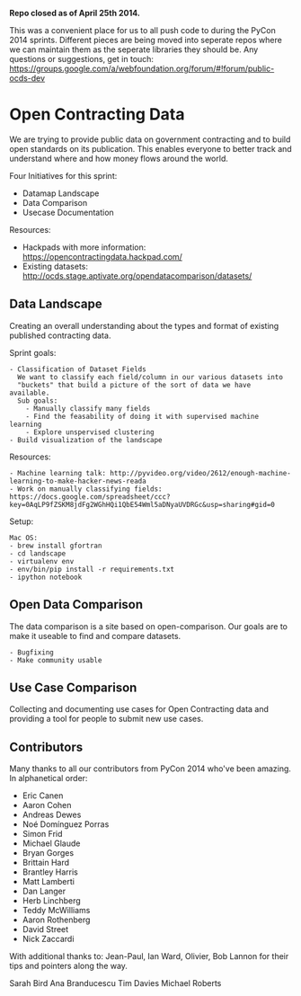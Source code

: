 **Repo closed as of April 25th 2014.**

This was a convenient place for us to all push code to during
the PyCon 2014 sprints. Different pieces are being moved into seperate
repos where we can maintain them as the seperate libraries they should be. Any
questions or suggestions, get in touch:
https://groups.google.com/a/webfoundation.org/forum/#!forum/public-ocds-dev


Open Contracting Data
===================

We are trying to provide public data on government contracting and to build open 
standards on its publication. This enables everyone to better track and 
understand where and how money flows around the world.

Four Initiatives for this sprint:

- Datamap Landscape
- Data Comparison
- Usecase Documentation

Resources:

- Hackpads with more information: https://opencontractingdata.hackpad.com/
- Existing datasets: http://ocds.stage.aptivate.org/opendatacomparison/datasets/


Data Landscape
---------------

Creating an overall understanding about the types and format of existing
published contracting data.

Sprint goals:

    - Classification of Dataset Fields
      We want to classify each field/column in our various datasets into 
      "buckets" that build a picture of the sort of data we have available.
      Sub goals:
        - Manually classify many fields
        - Find the feasability of doing it with supervised machine learning
        - Explore unspervised clustering
    - Build visualization of the landscape

Resources:

    - Machine learning talk: http://pyvideo.org/video/2612/enough-machine-learning-to-make-hacker-news-reada
    - Work on manually classifying fields: https://docs.google.com/spreadsheet/ccc?key=0AqLP9fZSKM8jdFg2WGhHQi1QbE54Wml5aDNyaUVDRGc&usp=sharing#gid=0

Setup:

    Mac OS:
    - brew install gfortran
    - cd landscape
    - virtualenv env
    - env/bin/pip install -r requirements.txt
    - ipython notebook

Open Data Comparison
---------------------

The data comparison is a site based on open-comparison.  Our goals are to
make it useable to find and compare datasets.

    - Bugfixing
    - Make community usable

Use Case Comparison
-------------------

Collecting and documenting use cases for Open Contracting data and providing a
tool for people to submit new use cases.


Contributors
----------------------
Many thanks to all our contributors from PyCon 2014 who've been amazing. In
alphanetical order:

* Eric Canen
* Aaron Cohen
* Andreas Dewes
* Noé Domínguez Porras
* Simon Frid
* Michael Glaude
* Bryan Gorges
* Brittain Hard
* Brantley Harris
* Matt Lamberti
* Dan Langer
* Herb Linchberg
* Teddy McWilliams
* Aaron Rothenberg
* David Street
* Nick Zaccardi

With additional thanks to: Jean-Paul, Ian Ward, Olivier, Bob Lannon for their
tips and pointers along the way.

Sarah Bird
Ana Branducescu
Tim Davies
Michael Roberts
